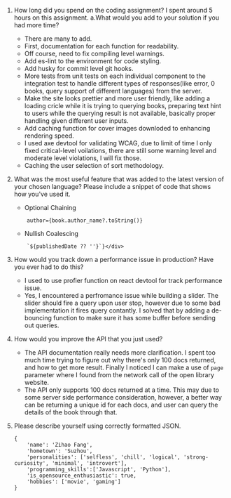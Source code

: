 1. How long did you spend on the coding assignment? 
	I spent around 5 hours on this assignment.
	a.What would you add to your solution if you had more time?
	- There are many to add.
	- First, documentation for each function for readability.
	- Off course, need to fix compiling level warnings.
	- Add es-lint to the environment for code styling.
	- Add husky for commit level git hooks.
	- More tests from unit tests on each individual component to the integration test to handle different types of responses(like error, 0 books, query support of different languages) from the server.
	- Make the site looks prettier and more user friendly, like adding a loading cricle while it is trying to querying books, preparing text hint to users while the querying result is not available, basically proper handling given different user inputs.
	- Add caching function for cover images downloded to enhancing rendering speed.
	- I used axe devtool for validating WCAG, due to limit of time I only fixed critical-level voilations, there are still some warning level and moderate level violations, I will fix those.
	- Caching the user selection of sort methodology.

2.	What was the most useful feature that was added to the latest version of your chosen language? Please include a snippet of code that shows how you've used it.
	- Optional Chaining
	```
        author={book.author_name?.toString()}
	```
	- Nullish Coalescing
	```
      	`${publishedDate ?? ''}`}</div>
	```

3.	How would you track down a performance issue in production? Have you ever had to do this?
	- I used to use profier function on react devtool for track performance issue.
	- Yes, I encountered a perfromance issue while building a slider. The slider should fire a query upon user stop, however due to some bad implementation it fires query contantly. I solved that by adding a de-bouncing function to make sure it has some buffer before sending out queries.
4.	How would you improve the API that you just used?
	- The API documentation really needs more clarification. I spent too much time trying to figure out why there's only 100 docs returned, and how to get more result. Finally I noticed I can make a use of `page` parameter where I found from the network call of the open library website.
	- The API only supports 100 docs returned at a time. This may due to some server side performance consideration, however, a better way can be returning a unique id for each docs, and user can query the details of the book through that.
5.	Please describe yourself using correctly formatted JSON.
	```
	{
	    'name': 'Zihao Fang',
	    'hometown': 'Suzhou',
	    'personalities': ['selfless', 'chill', 'logical', 'strong-curiosity', 'minimal', 'introvert'],
	    'programming_skills':['Javascript', 'Python'],
	    'is_opensource_enthusiastic': true,
	    'hobbies': ['movie', 'gaming']
	}
	```
